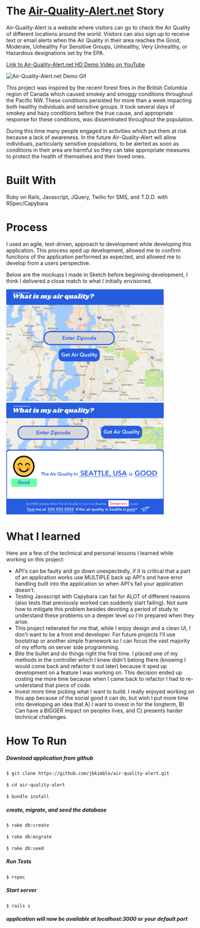 # The [Air-Quality-Alert.net](https://air-quality-alert.herokuapp.com "Air-Quality-Alert.net Homepage") Story
Air-Quality-Alert is a website where visitors can go to check the Air Quality of different locations around the world.  Visitors can also sign up to receive text or email alerts when the Air Quality in their area reaches the Good, Moderate, Unhealthy For Sensitive Groups, Unhealthy, Very Unhealthy, or Hazardous designations set by the EPA.

[Link to Air-Quality-Alert.net HD Demo Video on YouTube](https://www.youtube.com/watch?v=Zn7YMt9Xea0 "Air-Quality-Alert.net HD Demo Video")

![Air-Quality-Alert.net Demo Gif](https://github.com/jbkimble/photo_repo/blob/master/air-quality-alert_demo.gif "Air-Quality-Alert.net Demo Gif")

This project was inspired by the recent forest fires in the British Columbia region of Canada which caused smokey and smoggy conditions throughout the Pacific NW.  These conditions persisted for more than a week impacting both healthy individuals and sensitive groups.  It took several days of smokey and hazy conditions before the true cause, and appropriate response for these conditions, was disseminated throughout the population.  

During this time many people engaged in activities which put them at risk because a lack of awareness.  In the future Air-Quality-Alert will allow individuals, particularly sensitive populations, to be alerted as soon as conditions in their area are harmful so they can take appropriate measures to protect the health of themselves and their loved ones.

# Built With
Ruby on Rails, Javascript, JQuery, Twilio for SMS, and T.D.D. with RSpec/Capybara

# Process
I used an agile, test-driven, approach to development while developing this application.  This process sped up development, allowed me to confirm functions of the application performed as expected, and allowed me to develop from a users perspective.

Below are the mockups I made in Sketch before beginning development, I think I delivered a close match to what I initially envisioned.

<img src="https://raw.githubusercontent.com/jbkimble/photo_repo/master/air-quality-alert/AQA_homepage.png" height="300" />

<img src="https://raw.githubusercontent.com/jbkimble/photo_repo/master/air-quality-alert/AQA_results_page.png" height="300" />

# What I learned
Here are a few of the technical and personal lessons I learned while working on this project:
- API's can be faulty and go down unexpectedly, if it is critical that a part of an application works use MULTIPLE back up API's and have error handling built into the application so when API's fail your application doesn't.
- Testing Javascript with Capybara can fail for ALOT of different reasons (also tests that previously worked can suddenly start failing).  Not sure how to mitigate this problem besides devoting a period of study to understand these problems on a deeper level so I'm prepared when they arise.
- This project reiterated for me that, while I enjoy design and a clean UI, I don't want to be a front end developer.  For future projects I'll use bootstrap or another simple framework so I can focus the vast majority of my efforts on server side programming.
- Bite the bullet and do things right the first time.  I placed one of my methods in the controller which I knew didn't belong there (knowing I would come back and refactor it out later) because it sped up development on a feature I was working on. This decision ended up costing me more time because when I came back to refactor I had to re-understand that piece of code.
- Invest more time picking what I want to build.  I really enjoyed working on this app because of the social good it can do, but wish I put more time into developing an idea that A) I want to invest in for the longterm, B) Can have a BIGGER impact on peoples lives, and C) presents harder technical challenges.

# How To Run
##### Download application from github

`$ git clone https://github.com/jbkimble/air-quality-alert.git`

`$ cd air-quality-alert`

`$ bundle install`

##### create, migrate, and seed the database

`$ rake db:create`

`$ rake db:migrate`

`$ rake db:seed`

##### Run Tests

`$ rspec`

##### Start server

`$ rails s`

##### application will now be available at localhost:3000 or your default port

